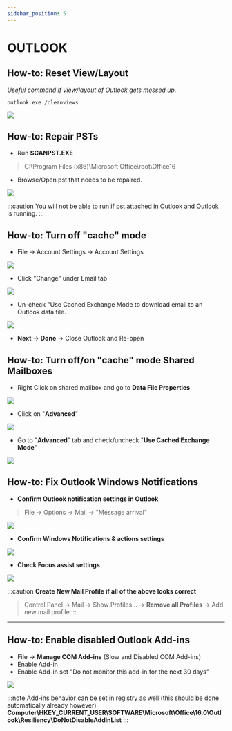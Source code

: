 ```yaml
---
sidebar_position: 5
---
```


# OUTLOOK

## How-to: Reset View/Layout
*Useful command if view/layout of Outlook gets messed up.*
```
outlook.exe /cleanviews
```
![](https://i.imgur.com/q63aLNJ.png)

## How-to: Repair PSTs
- Run **SCANPST.EXE**
> C:\Program Files (x86)\Microsoft Office\root\Office16
- Browse/Open pst that needs to be repaired.

![](https://i.imgur.com/b1To12W.png)

:::caution
You will not be able to run if pst attached in Outlook and Outlook is running.
:::

## How-to: Turn off "cache" mode
- File -> Account Settings -> Account Settings

![](https://i.imgur.com/KrOiFPA.gif)

- Click "Change" under Email tab

![](https://i.imgur.com/s2hRTMR.png)

- Un-check "Use Cached Exchange Mode to download email to an Outlook data file.

![](https://i.imgur.com/uGZbYbi.png)

- **Next** -> **Done** -> Close Outlook and Re-open

## How-to: Turn off/on "cache" mode Shared Mailboxes
- Right Click on shared mailbox and go to **Data File Properties**

![](https://i.imgur.com/gLW2YE5.png)

- Click on "**Advanced**"

![](https://i.imgur.com/mk2w2qN.png)

- Go to "**Advanced**" tab and check/uncheck "**Use Cached Exchange Mode**"

![](https://i.imgur.com/6ALiCeO.png)

## How-to: Fix Outlook Windows Notifications
- **Confirm Outlook notification settings in Outlook**
> File -> Options -> Mail -> "Message arrival"

![](https://i.imgur.com/Kx1W09R.png)

- **Confirm Windows Notifications & actions settings**

![](https://i.imgur.com/oLPcn0I.png)

- **Check Focus assist settings**

![](https://i.imgur.com/ywNIwpk.png)

:::caution **Create New Mail Profile if all of the above looks correct**
> Control Panel -> Mail -> Show Profiles... -> **Remove all Profiles** -> Add new mail profile
:::
---

## How-to: Enable disabled Outlook Add-ins
- File -> **Manage COM Add-ins** (Slow and Disabled COM Add-ins)
- Enable Add-in
- Enable Add-in set "Do not monitor this add-in for the next 30 days"

![](https://i.imgur.com/NjKKF9n.png)

:::note
Add-ins behavior can be set in registry as well (this should be done automatically already however)
**Computer\HKEY_CURRENT_USER\SOFTWARE\Microsoft\Office\16.0\Outlook\Resiliency\DoNotDisableAddinList**
:::